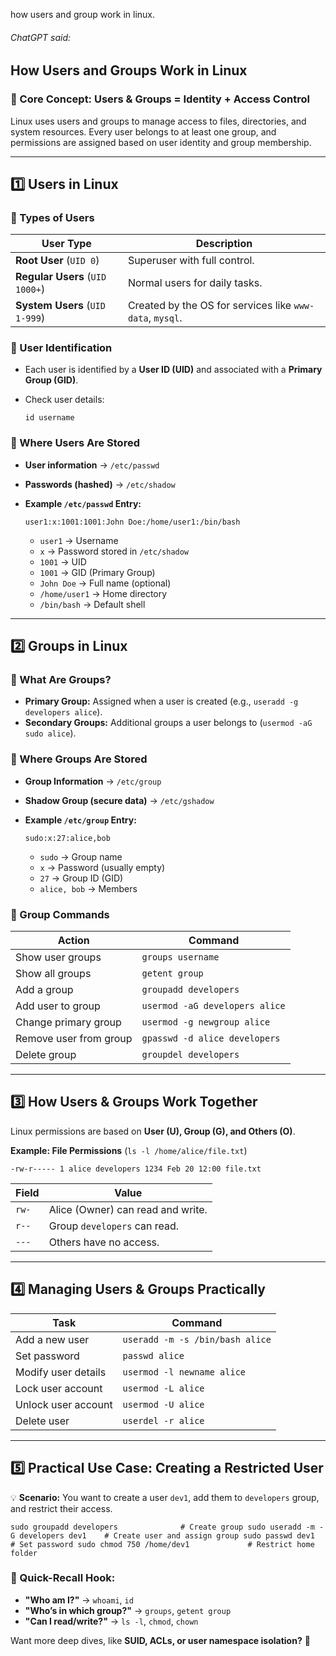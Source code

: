 how users and group work in linux.

###### ChatGPT said:

## **How Users and Groups Work in Linux**

### **🔹 Core Concept: Users & Groups = Identity + Access Control**

Linux uses users and groups to manage access to files, directories, and system resources. Every user belongs to at least one group, and permissions are assigned based on user identity and group membership.

---

## **1️⃣ Users in Linux**

### **🔹 Types of Users**

|User Type|Description|
|---|---|
|**Root User** (`UID 0`)|Superuser with full control.|
|**Regular Users** (`UID 1000+`)|Normal users for daily tasks.|
|**System Users** (`UID 1-999`)|Created by the OS for services like `www-data`, `mysql`.|

### **🔹 User Identification**

- Each user is identified by a **User ID (UID)** and associated with a **Primary Group (GID)**.
- Check user details:
    
    `id username`
    

### **🔹 Where Users Are Stored**

- **User information** → `/etc/passwd`
- **Passwords (hashed)** → `/etc/shadow`
- **Example `/etc/passwd` Entry:**

    
    `user1:x:1001:1001:John Doe:/home/user1:/bin/bash`
    
    - `user1` → Username
    - `x` → Password stored in `/etc/shadow`
    - `1001` → UID
    - `1001` → GID (Primary Group)
    - `John Doe` → Full name (optional)
    - `/home/user1` → Home directory
    - `/bin/bash` → Default shell

---

## **2️⃣ Groups in Linux**

### **🔹 What Are Groups?**

- **Primary Group:** Assigned when a user is created (e.g., `useradd -g developers alice`).
- **Secondary Groups:** Additional groups a user belongs to (`usermod -aG sudo alice`).

### **🔹 Where Groups Are Stored**

- **Group Information** → `/etc/group`
- **Shadow Group (secure data)** → `/etc/gshadow`
- **Example `/etc/group` Entry:**
    
    
    `sudo:x:27:alice,bob`
    
    - `sudo` → Group name
    - `x` → Password (usually empty)
    - `27` → Group ID (GID)
    - `alice, bob` → Members

### **🔹 Group Commands**

|Action|Command|
|---|---|
|Show user groups|`groups username`|
|Show all groups|`getent group`|
|Add a group|`groupadd developers`|
|Add user to group|`usermod -aG developers alice`|
|Change primary group|`usermod -g newgroup alice`|
|Remove user from group|`gpasswd -d alice developers`|
|Delete group|`groupdel developers`|

---

## **3️⃣ How Users & Groups Work Together**

Linux permissions are based on **User (U), Group (G), and Others (O)**.

**Example: File Permissions** (`ls -l /home/alice/file.txt`)


`-rw-r----- 1 alice developers 1234 Feb 20 12:00 file.txt`

|Field|Value|
|---|---|
|`rw-`|Alice (Owner) can read and write.|
|`r--`|Group `developers` can read.|
|`---`|Others have no access.|

---

## **4️⃣ Managing Users & Groups Practically**

|Task|Command|
|---|---|
|Add a new user|`useradd -m -s /bin/bash alice`|
|Set password|`passwd alice`|
|Modify user details|`usermod -l newname alice`|
|Lock user account|`usermod -L alice`|
|Unlock user account|`usermod -U alice`|
|Delete user|`userdel -r alice`|

---

## **5️⃣ Practical Use Case: Creating a Restricted User**

💡 **Scenario:** You want to create a user `dev1`, add them to `developers` group, and restrict their access.


`sudo groupadd developers              # Create group sudo useradd -m -G developers dev1    # Create user and assign group sudo passwd dev1                      # Set password sudo chmod 750 /home/dev1             # Restrict home folder`

### **🔹 Quick-Recall Hook:**

- **"Who am I?"** → `whoami`, `id`
- **"Who’s in which group?"** → `groups`, `getent group`
- **"Can I read/write?"** → `ls -l`, `chmod`, `chown`

Want more deep dives, like **SUID, ACLs, or user namespace isolation?** 🚀